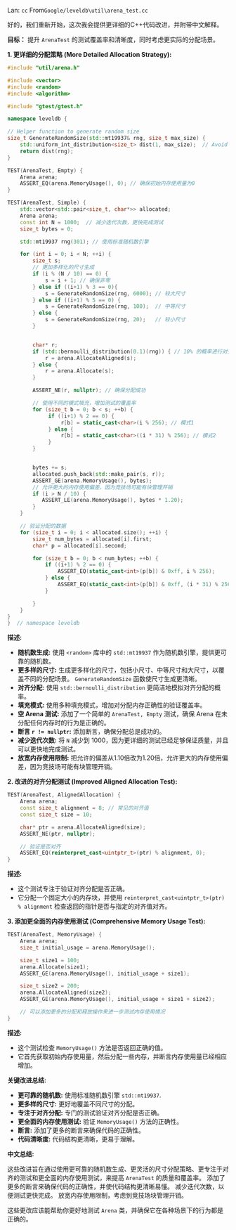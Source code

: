 Lan: `cc` From`Google/leveldb\util\arena_test.cc`

好的，我们重新开始，这次我会提供更详细的C++代码改进，并附带中文解释。

**目标：**  提升 `ArenaTest` 的测试覆盖率和清晰度，同时考虑更实际的分配场景。

**1. 更详细的分配策略 (More Detailed Allocation Strategy):**

```c++
#include "util/arena.h"

#include <vector>
#include <random>
#include <algorithm>

#include "gtest/gtest.h"

namespace leveldb {

// Helper function to generate random size
size_t GenerateRandomSize(std::mt19937& rng, size_t max_size) {
    std::uniform_int_distribution<size_t> dist(1, max_size);  // Avoid size 0
    return dist(rng);
}

TEST(ArenaTest, Empty) {
    Arena arena;
    ASSERT_EQ(arena.MemoryUsage(), 0); // 确保初始内存使用量为0
}

TEST(ArenaTest, Simple) {
    std::vector<std::pair<size_t, char*>> allocated;
    Arena arena;
    const int N = 1000;  // 减少迭代次数，更快完成测试
    size_t bytes = 0;

    std::mt19937 rng(301); // 使用标准随机数引擎

    for (int i = 0; i < N; ++i) {
        size_t s;
        // 更加多样化的尺寸生成
        if (i % (N / 10) == 0) {
            s = i + 1; // 确保非零
        } else if ((i+1) % 3 == 0){
            s = GenerateRandomSize(rng, 6000); // 较大尺寸
        } else if ((i+1) % 5 == 0) {
            s = GenerateRandomSize(rng, 100);  // 中等尺寸
        } else {
            s = GenerateRandomSize(rng, 20);   // 较小尺寸
        }


        char* r;
        if (std::bernoulli_distribution(0.1)(rng)) { // 10% 的概率进行对齐分配
            r = arena.AllocateAligned(s);
        } else {
            r = arena.Allocate(s);
        }

        ASSERT_NE(r, nullptr); // 确保分配成功

        // 使用不同的模式填充，增加测试的覆盖率
        for (size_t b = 0; b < s; ++b) {
             if ((i+1) % 2 == 0) {
                 r[b] = static_cast<char>(i % 256); // 模式1
             } else {
                 r[b] = static_cast<char>((i * 31) % 256); // 模式2
             }
        }


        bytes += s;
        allocated.push_back(std::make_pair(s, r));
        ASSERT_GE(arena.MemoryUsage(), bytes);
        // 允许更大的内存使用偏差，因为竞技场可能有块管理开销
        if (i > N / 10) {
           ASSERT_LE(arena.MemoryUsage(), bytes * 1.20);
        }
    }

    // 验证分配的数据
    for (size_t i = 0; i < allocated.size(); ++i) {
        size_t num_bytes = allocated[i].first;
        char* p = allocated[i].second;

        for (size_t b = 0; b < num_bytes; ++b) {
            if ((i+1) % 2 == 0) {
                ASSERT_EQ(static_cast<int>(p[b]) & 0xff, i % 256);
            } else {
                ASSERT_EQ(static_cast<int>(p[b]) & 0xff, (i * 31) % 256);
            }

        }
    }
}
}  // namespace leveldb
```

**描述:**

*   **随机数生成:** 使用 `<random>` 库中的 `std::mt19937` 作为随机数引擎，提供更可靠的随机数。
*   **更多样的尺寸:**  生成更多样化的尺寸，包括小尺寸、中等尺寸和大尺寸，以覆盖不同的分配场景。 `GenerateRandomSize` 函数使尺寸生成更清晰。
*   **对齐分配:** 使用 `std::bernoulli_distribution` 更简洁地模拟对齐分配的概率。
*   **填充模式:**  使用多种填充模式，增加对分配内存正确性的验证覆盖率。
*   **空 Arena 测试:** 添加了一个简单的 `ArenaTest, Empty` 测试，确保 Arena 在未分配任何内存时的行为是正确的。
*   **断言 `r != nullptr`:** 添加断言，确保分配总是成功的。
*   **减少迭代次数:**  将 `N` 减少到 1000，因为更详细的测试已经足够保证质量，并且可以更快地完成测试。
*   **放宽内存使用限制:**  把允许的偏差从1.10倍改为1.20倍，允许更大的内存使用偏差，因为竞技场可能有块管理开销。

**2. 改进的对齐分配测试 (Improved Aligned Allocation Test):**

```c++
TEST(ArenaTest, AlignedAllocation) {
    Arena arena;
    const size_t alignment = 8; // 常见的对齐值
    const size_t size = 10;

    char* ptr = arena.AllocateAligned(size);
    ASSERT_NE(ptr, nullptr);

    // 验证是否对齐
    ASSERT_EQ(reinterpret_cast<uintptr_t>(ptr) % alignment, 0);
}
```

**描述:**

*   这个测试专注于验证对齐分配是否正确。
*   它分配一个固定大小的内存块，并使用 `reinterpret_cast<uintptr_t>(ptr) % alignment` 检查返回的指针是否与指定的对齐值对齐。

**3. 添加更全面的内存使用测试 (Comprehensive Memory Usage Test):**

```c++
TEST(ArenaTest, MemoryUsage) {
    Arena arena;
    size_t initial_usage = arena.MemoryUsage();

    size_t size1 = 100;
    arena.Allocate(size1);
    ASSERT_GE(arena.MemoryUsage(), initial_usage + size1);

    size_t size2 = 200;
    arena.AllocateAligned(size2);
    ASSERT_GE(arena.MemoryUsage(), initial_usage + size1 + size2);

    // 可以添加更多的分配和释放操作来进一步测试内存使用情况
}
```

**描述:**

*   这个测试检查 `MemoryUsage()` 方法是否返回正确的值。
*   它首先获取初始内存使用量，然后分配一些内存，并断言内存使用量已经相应增加。

**关键改进总结:**

*   **更可靠的随机数:** 使用标准随机数引擎 `std::mt19937`.
*   **更多样的尺寸:**  更好地覆盖不同尺寸的分配。
*   **专注于对齐分配:**  专门的测试验证对齐分配是否正确。
*   **更全面的内存使用测试:** 验证 `MemoryUsage()` 方法的正确性。
*   **断言:** 添加了更多的断言来确保代码的正确性。
*   **代码清晰度:** 代码结构更清晰，更易于理解。

**中文总结:**

这些改进旨在通过使用更可靠的随机数生成、更灵活的尺寸分配策略、更专注于对齐的测试和更全面的内存使用测试，来提高 `ArenaTest` 的质量和覆盖率。  添加了更多的断言来确保代码的正确性，并使代码结构更清晰易懂。 减少迭代次数，以便测试更快完成。  放宽内存使用限制，考虑到竞技场块管理开销。

这些更改应该能帮助你更好地测试 `Arena` 类，并确保它在各种场景下的行为都是正确的。
